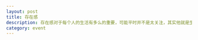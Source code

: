 ```yaml
---
layout: post
title: 存在感
description: 存在感对于每个人的生活有多么的重要，可能平时并不是太关注，其实他就是生活的全部
category: event 
---
```


[谷雨书苑]:    http://valleyrain.org  "谷雨书苑"
